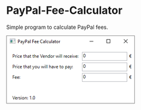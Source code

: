 # PayPal-Fee-Calculator
Simple program to calculate PayPal fees.

![PayPalFeeCalculator](https://github.com/WarBeast-GT-/WarBeast-GT-.github.io/blob/master/images/PaypalFeeCalculator.PNG)
